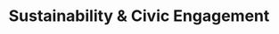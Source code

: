 ---
title: "Sustainability & Civic Engagement"
#image:
slug: "engagements"
style:
    background: "#a3be8c"
    color: "#eceff4"

menu:
  main:
    name: Sustainability & Civic Engagement
    weight: 400
    params:
      icon: seeding
---